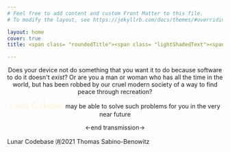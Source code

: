 ```yaml
---
# Feel free to add content and custom Front Matter to this file.
# To modify the layout, see https://jekyllrb.com/docs/themes/#overriding-theme-defaults

layout: home
cover: true
title: <span class= "roundedTitle"><span class= "lightShadedText"><span style="color:#f5f5f5;">Welcome to </span></span><span class= "darkShadedText"><span style="color:#fff3cc;">Lunar Codebase</span></span></span> 

---
```


<div class= "dottedBorder">

<p style="text-align: center;">Does your device not do something that you want it to do because software to do it doesn't <i>exist</i>? Or are you a man or woman who has all the time in the world, but has been robbed by our cruel modern society of a way to find peace through recreation?</p>

<p style="text-align: center;"><span class= "inlineDarkShadedText"><span style="font-family:EB Garamond;font-size:1.2rem;color:#fff3cc">Lunar Codebase </span></span> may be able to solve such problems for you in the very near future</p>

<p style = "text-align: center"><-end transmission-></p>

<p class = smallText> Lunar Codebase ㈪2021 Thomas Sabino-Benowitz </p>

</div> 


<!-- close -->



